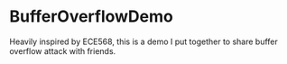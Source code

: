 # BufferOverflowDemo
Heavily inspired by ECE568, this is a demo I put together to share buffer overflow attack with friends.
